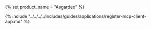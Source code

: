{% set product_name = "Asgardeo" %}

{% include "../../../../includes/guides/applications/register-mcp-client-app.md" %}